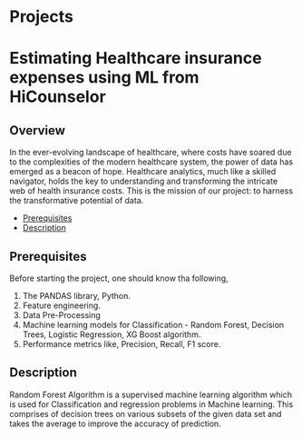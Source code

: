 # Projects
# Estimating Healthcare insurance expenses using ML from HiCounselor


## Overview

In the ever-evolving landscape of healthcare, where costs have soared due to the complexities of the modern healthcare system, the power of data has emerged as a beacon of hope. Healthcare analytics, much like a skilled navigator, holds the key to understanding and transforming the intricate web of health insurance costs. This is the mission of our project: to harness the transformative potential of data.





- [Prerequisites](#prerequisites)
- [Description](#description)

## Prerequisites
 Before starting the project, one should know tha following,
 1. The PANDAS library, Python.
 2. Feature engineering.
 3. Data Pre-Processing
 4. Machine learning models for Classification - Random Forest, Decision Trees, Logistic Regression, XG Boost algorithm.
 5. Performance metrics like, Precision, Recall, F1 score.


## Description

Random Forest Algorithm is a supervised machine learning algorithm which is used for Classification and regression problems in Machine learning.
This comprises of decision trees on various subsets of the given data set and takes the average to improve the accuracy of prediction.
